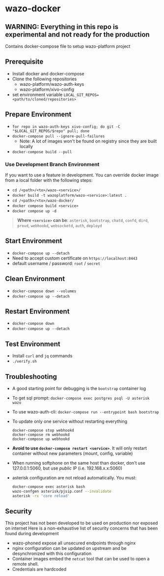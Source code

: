 # wazo-docker

## **WARNING**: Everything in this repo is experimental and not ready for the production

Contains docker-compose file to setup wazo-platform project

## Prerequisite

* Install docker and docker-compose
* Clone the following repositories
    * wazo-platform/wazo-auth-keys
    * wazo-platform/xivo-config
* set environment variable `LOCAL_GIT_REPOS=<path/to/cloned/repositories>`

## Prepare Environment

* `for repo in wazo-auth-keys xivo-config; do git -C "$LOCAL_GIT_REPOS/$repo" pull; done`
* `docker-compose pull --ignore-pull-failures`
  * Note: A lot of images won't be found on registry since they are built locally
* `docker-compose build --pull`

### Use Development Branch Environment
If you want to use a feature in development. You can override docker image from a local folder with
the following steps:

* `cd /<path>/<to>/wazo-<service>/`
* `docker build -t wazoplatform/wazo-<service>:latest .`
* `cd /<path>/<to>/wazo-docker/`
*  `docker compose build <service>`
* `docker compose up -d`

> **Where `<service>` can be**: `asterisk`, `bootstrap`, `chatd`, `confd`, `dird`, `provd`, `webhookd`, `websocketd`, `auth`, `deployd`

## Start Environment

* `docker-compose up --detach`
* Need to accept custom certificate on `https://localhost:8443`
* default username / password: `root` / `secret`

## Clean Environment

* `docker-compose down --volumes`
* `docker-compose up --detach`

## Restart Environment

* `docker-compose down`
* `docker-compose up --detach`

## Test Environment

* Install `curl` and `jq` commands
* `./verify.sh`

## Troubleshooting

* A good starting point for debugging is the `bootstrap` container log
* To get sql prompt: `docker-compose exec postgres psql -U asterisk wazo`
* To use wazo-auth-cli: `docker-compose run --entrypoint bash bootstrap`
* To update only one service without restarting everything

  ```
  docker-compose stop webhookd
  docker-compose rm webhookd
  docker-compose up webhookd
  ```

* **Avoid to use `docker-compose restart <service>`**. It will only restart container without new
  parameters (mount, config, variable)
* When running softphone on the same host than docker, don't use 127.0.0.1:5060, but use *public* IP
  (i.e. 192.168.x.x:5060)
* asterisk configuration are not reload automatically. You must:
  ```bash
  docker-compose exec asterisk bash
  wazo-confgen asterisk/pjsip.conf --invalidate
  asterisk -rx 'core reload'
  ```

## Security

This project has not been developed to be used on production nor exposed on internet
Here is a non-exhaustive list of security concerns that has been found during development

* wazo-phoned expose all unsecured endpoints through nginx
* nginx configuration can be updated on upstream and be desynchronized with this configuration
* Container images embed the `netcat` tool that can be used to open a remote shell.
* Credentials are hardcoded
